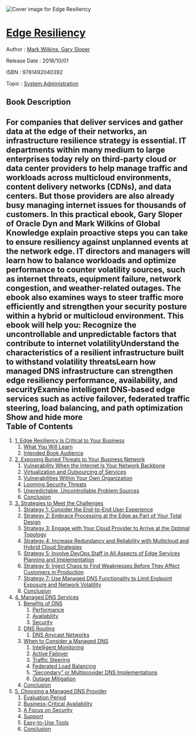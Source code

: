 ![Cover image for Edge Resiliency](https://imgdetail.ebookreading.net/cover/cover/system_admin/EB9781492040392.jpg)

[Edge Resiliency](https://ebookreading.net/view/book/Edge+Resiliency-EB9781492040392_1.html "Edge Resiliency")
====================================================================================================================

Author : [Mark Wilkins](https://ebookreading.net/search/author/Mark+Wilkins),[ Gary Sloper](https://ebookreading.net/search/author/+Gary+Sloper)

Release Date : 2018/10/01

ISBN : 9781492040392

Topic : [System Administration](https://ebookreading.net/search/category/system-administration)

Book Description
-----------------

 For companies that deliver services and gather data at the edge of their networks, an infrastructure resilience strategy is essential. IT departments within many medium to large enterprises today rely on third-party cloud or data center providers to help manage traffic and workloads across multicloud environments, content delivery networks (CDNs), and data centers. But those providers are also already busy managing internet issues for thousands of customers.
In this practical ebook, Gary Sloper of Oracle Dyn and Mark Wilkins of Global Knowledge explain proactive steps you can take to ensure resiliency against unplanned events at the network edge. IT directors and managers will learn how to balance workloads and optimize performance to counter volatility sources, such as internet threats, equipment failure, network congestion, and weather-related outages. The ebook also examines ways to steer traffic more efficiently and strengthen your security posture within a hybrid or multicloud environment.
This ebook will help you:
Recognize the uncontrollable and unpredictable factors that contribute to internet volatilityUnderstand the characteristics of a resilient infrastructure built to withstand volatility threatsLearn how managed DNS infrastructure can strengthen edge resiliency performance, availability, and securityExamine intelligent DNS-based edge services such as active failover, federated traffic steering, load balancing, and path optimization        Show and hide more                
Table of Contents
-----------------

1. [1. Edge Resiliency Is Critical to Your Business](https://ebookreading.net/view/book/Edge+Resiliency-EB9781492040392_4.html#business_critical)
    1. [What You Will Learn](https://ebookreading.net/view/book/Edge+Resiliency-EB9781492040392_4.html#idm139664849933984)
    1. [Intended Book Audience](https://ebookreading.net/view/book/Edge+Resiliency-EB9781492040392_4.html#idm139664849933184)
1. [2. Exposing Buried Threats to Your Business Network](https://ebookreading.net/view/book/Edge+Resiliency-EB9781492040392_5.html#exposing_buried_thr)
    1. [Vulnerability When the Internet Is Your Network Backbone](https://ebookreading.net/view/book/Edge+Resiliency-EB9781492040392_5.html#idm139664849931232)
    1. [Virtualization and Outsourcing of Services](https://ebookreading.net/view/book/Edge+Resiliency-EB9781492040392_5.html#idm139664849927824)
    1. [Vulnerabilities Within Your Own Organization](https://ebookreading.net/view/book/Edge+Resiliency-EB9781492040392_5.html#idm139664849927408)
    1. [Looming Security Threats](https://ebookreading.net/view/book/Edge+Resiliency-EB9781492040392_5.html#idm139664849914992)
    1. [Unpredictable, Uncontrollable Problem Sources](https://ebookreading.net/view/book/Edge+Resiliency-EB9781492040392_5.html#idm139664849914736)
    1. [Conclusion](https://ebookreading.net/view/book/Edge+Resiliency-EB9781492040392_5.html#idm139664849893360)
1. [3. Strategies to Meet the Challenges](https://ebookreading.net/view/book/Edge+Resiliency-EB9781492040392_6.html#strategies_to_meet_)
    1. [Strategy 1: Consider the End-to-End User Experience](https://ebookreading.net/view/book/Edge+Resiliency-EB9781492040392_6.html#idm139664849862640)
    1. [Strategy 2: Embrace Processing at the Edge as Part of Your Total Design](https://ebookreading.net/view/book/Edge+Resiliency-EB9781492040392_6.html#idm139664849861312)
    1. [Strategy 3: Engage with Your Cloud Provider to Arrive at the Optimal Topology](https://ebookreading.net/view/book/Edge+Resiliency-EB9781492040392_6.html#idm139664849872416)
    1. [Strategy 4: Increase Redundancy and Reliability with Multicloud and Hybrid Cloud Strategies](https://ebookreading.net/view/book/Edge+Resiliency-EB9781492040392_6.html#idm139664849849728)
    1. [Strategy 5: Involve DevOps Staff in All Aspects of Edge Services Planning and Implementation](https://ebookreading.net/view/book/Edge+Resiliency-EB9781492040392_6.html#idm139664849838384)
    1. [Strategy 6: Inject Chaos to Find Weaknesses Before They Affect Customers in Production](https://ebookreading.net/view/book/Edge+Resiliency-EB9781492040392_6.html#idm139664849845824)
    1. [Strategy 7: Use Managed DNS Functionality to Limit Endpoint Exposure and Network Volatility](https://ebookreading.net/view/book/Edge+Resiliency-EB9781492040392_6.html#idm139664849833568)
    1. [Conclusion](https://ebookreading.net/view/book/Edge+Resiliency-EB9781492040392_6.html#idm139664849816944)
1. [4. Managed DNS Services](https://ebookreading.net/view/book/Edge+Resiliency-EB9781492040392_7.html#managed_dns_service)
    1. [Benefits of DNS](https://ebookreading.net/view/book/Edge+Resiliency-EB9781492040392_7.html#idm139664849804912)
        1. [Performance](https://ebookreading.net/view/book/Edge+Resiliency-EB9781492040392_7.html#idm139664849801696)
        1. [Availability](https://ebookreading.net/view/book/Edge+Resiliency-EB9781492040392_7.html#idm139664849813408)
        1. [Security](https://ebookreading.net/view/book/Edge+Resiliency-EB9781492040392_7.html#idm139664849798048)
    1. [DNS Routing](https://ebookreading.net/view/book/Edge+Resiliency-EB9781492040392_7.html#idm139664849804608)
        1. [DNS Anycast Networks](https://ebookreading.net/view/book/Edge+Resiliency-EB9781492040392_7.html#idm139664849836944)
    1. [When to Consider a Managed DNS](https://ebookreading.net/view/book/Edge+Resiliency-EB9781492040392_7.html#idm139664849723200)
        1. [Intelligent Monitoring](https://ebookreading.net/view/book/Edge+Resiliency-EB9781492040392_7.html#idm139664849733792)
        1. [Active Failover](https://ebookreading.net/view/book/Edge+Resiliency-EB9781492040392_7.html#idm139664849734384)
        1. [Traffic Steering](https://ebookreading.net/view/book/Edge+Resiliency-EB9781492040392_7.html#idm139664849729696)
        1. [Federated Load Balancing](https://ebookreading.net/view/book/Edge+Resiliency-EB9781492040392_7.html#idm139664849729440)
        1. [“Secondary” or Multiprovider DNS Implementations](https://ebookreading.net/view/book/Edge+Resiliency-EB9781492040392_7.html#idm139664849694592)
        1. [Outage Mitigation](https://ebookreading.net/view/book/Edge+Resiliency-EB9781492040392_7.html#idm139664849688528)
    1. [Conclusion](https://ebookreading.net/view/book/Edge+Resiliency-EB9781492040392_7.html#idm139664849698576)
1. [5. Choosing a Managed DNS Provider](https://ebookreading.net/view/book/Edge+Resiliency-EB9781492040392_8.html#idm139664849692784)
    1. [Evaluation Period](https://ebookreading.net/view/book/Edge+Resiliency-EB9781492040392_8.html#idm139664849681776)
    1. [Business-Critical Availability](https://ebookreading.net/view/book/Edge+Resiliency-EB9781492040392_8.html#idm139664849679904)
    1. [A Focus on Security](https://ebookreading.net/view/book/Edge+Resiliency-EB9781492040392_8.html#idm139664849677584)
    1. [Support](https://ebookreading.net/view/book/Edge+Resiliency-EB9781492040392_8.html#idm139664849689696)
    1. [Easy-to-Use Tools](https://ebookreading.net/view/book/Edge+Resiliency-EB9781492040392_8.html#idm139664849696816)
    1. [Conclusion](https://ebookreading.net/view/book/Edge+Resiliency-EB9781492040392_8.html#idm139664849667328)
